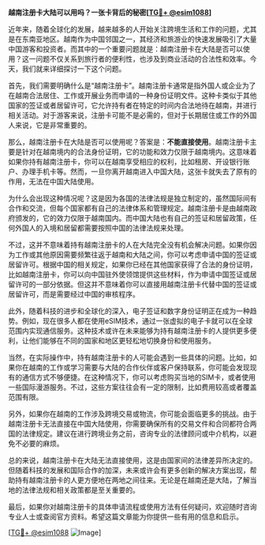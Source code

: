 **越南注册卡大陆可以用吗？一张卡背后的秘密[[TG💪+ @esim1088](https://t.me/s/esim1088)]**

近年来，随着全球化的发展，越来越多的人开始关注跨境生活和工作的问题，尤其是在东南亚地区。越南作为中国邻国之一，其经济和旅游业的快速发展吸引了大量中国游客和投资者。而其中的一个重要问题就是：越南注册卡在大陆是否可以使用？这一问题不仅关系到旅行者的便利性，也涉及到商业活动的合法性和效率。今天，我们就来详细探讨一下这个问题。

首先，我们需要明确什么是“越南注册卡”。越南注册卡通常是指外国人或企业为了在越南合法居住、工作或开展业务而申请的一种身份证明文件。这种卡类似于其他国家的签证或者居留许可，它允许持有者在特定的时间内合法地待在越南，并进行相关活动。对于游客来说，注册卡可能不是必需的，但对于长期居住或工作的外国人来说，它是非常重要的。

那么，越南注册卡在大陆是否可以使用呢？答案是：**不能直接使用**。越南注册卡主要是针对在越南境内的合法身份证明，它的功能和效力仅限于越南境内。这意味着如果你持有越南注册卡，你可以在越南享受相应的权利，比如租房、开设银行账户、办理手机卡等。然而，一旦你离开越南进入中国大陆，这张卡就失去了原有的作用，无法在中国大陆使用。

为什么会出现这种情况呢？这是因为各国的法律法规是独立制定的，虽然国际间有合作和交流，但每个国家都有自己的法律体系和管理规定。越南注册卡是由越南政府颁发的，它的效力仅限于越南国内。而中国大陆也有自己的签证和居留政策，任何外国人的入境和居留都需要按照中国的法律法规来处理。

不过，这并不意味着持有越南注册卡的人在大陆完全没有机会解决问题。如果你因为工作或其他原因需要频繁往返于越南和大陆之间，你可以考虑申请中国的签证或居留许可。根据中国的相关规定，如果你已经在其他国家获得了合法的身份证明，比如越南注册卡，你可以向中国驻外使领馆提供这些材料，作为申请中国签证或居留许可的一部分依据。但这并不意味着你可以直接用越南注册卡代替中国的签证或居留许可，而是需要经过中国的审核程序。

此外，随着科技的进步和全球化的深入，电子签证和数字身份证明正在成为一种趋势。例如，现在很多人都在使用eSIM技术，通过一张虚拟的电子卡就可以在全球范围内实现通信服务。这种技术或许在未来能够为持有越南注册卡的人提供更多便利，让他们能够在不同的国家和地区更轻松地切换身份和使用服务。

当然，在实际操作中，持有越南注册卡的人可能会遇到一些具体的问题。比如，如果你在越南的工作或学习需要与大陆的合作伙伴或客户保持联系，你可能会发现现有的通信方式不够便捷。在这种情况下，你可以考虑购买当地的SIM卡，或者使用一些国际漫游服务。不过，这些方案往往会有一定的限制，比如费用较高或者覆盖范围有限。

另外，如果你在越南的工作涉及跨境交易或物流，你可能会面临更多的挑战。由于越南注册卡无法直接在中国大陆使用，你需要确保所有的交易文件和合同都符合两国的法律规定。建议在进行跨境业务之前，咨询专业的法律顾问或中介机构，以避免不必要的麻烦。

总的来说，越南注册卡在大陆无法直接使用，这是由国家间的法律差异所决定的。但随着科技的发展和国际合作的加深，未来或许会有更多创新的解决方案出现，帮助持有越南注册卡的人更方便地在两地之间往来。无论是在越南还是大陆，了解当地的法律法规和相关政策都是至关重要的。

最后，如果你对越南注册卡的具体申请流程或使用方法有任何疑问，欢迎随时咨询专业人士或查阅官方资料。希望这篇文章能为你提供一些有用的信息和启示。

[[TG💪+ @esim1088](https://t.me/s/esim1088) ![Image](https://i.postimg.cc/4NQfJmqS/Snipaste-2025-05-13-00-14-12.png)]